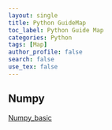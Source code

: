 ```yaml
---
layout: single
title: Python GuideMap
toc_label: Python Guide Map
categories: Python
tags: [Map]
author_profile: false
search: false
use_tex: false
---
```


## Numpy
[Numpy_basic]([Introduction]({{site.url}}/python/numpy_basic))
